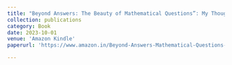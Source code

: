 ```yaml
---
title: "Beyond Answers: The Beauty of Mathematical Questions”: My Thought Book"
collection: publications
category: Book
date: 2023-10-01
venue: 'Amazon Kindle'
paperurl: 'https://www.amazon.in/Beyond-Answers-Mathematical-Questions-Thought-ebook/dp/B0CTRY5HRB'

---
```


